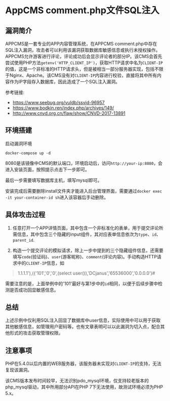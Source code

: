 # AppCMS comment.php文件SQL注入

## 漏洞简介

APPCMS是一套专业的APP内容管理系统，在APPCMS comment.php中存在SQL注入漏洞，攻击者可以利用该漏洞获取数据库敏感信息或执行未授权操作。
APPCMS允许游客进行评论，评论成功后会显示评论者的部分IP。该CMS会首先尝试使用PHP方法`getenv('HTTP_CLIENT_IP')`，获取HTTP请求中名为`CLIENT-IP`的值，这是一个非标准的HTTP请求头，但是被相当一部分服务器实现，包括不限于Nginx、Apache。该CMS没有对`CLIENT-IP`内容进行校验，直接将其中所有内容作为IP字段存入数据库，因此造成了一个SQL注入漏洞。

参考链接:

* https://www.seebug.org/vuldb/ssvid-96957
* https://www.bodkin.ren/index.php/archives/149/
* http://www.cnvd.org.cn/flaw/show/CNVD-2017-13891

## 环境搭建

启动漏洞环境

```
docker-compose up -d
```

8080是该镜像中CMS的默认端口，环境启动后，访问`http://your-ip:8080`，会进入安装页面，按照提示点击下一步即可。

最后一步需要填写数据库主机，填写mysql即可。

安装完成后需要删除install文件夹才能进入后台管理界面，需要通过`docker exec -it your-container-id sh`进入该容器后手动删除。

## 具体攻击过程

1. 任意打开一个APP详情页面，其中包含一个非标准化的表单，用于提交评论所需信息，其中包含三个隐藏的input组件，其对应表单信息依次为`type`、`id`、`parent_id`.

2. 构造一个提交评论的模拟请求，除上一步中提到的三个隐藏组件信息，还需要填写`code`(验证码)、`user`(游客昵称)、`comment`(评论内容)。手动构造HTTP请求中的`CLIENT-IP`信息，如

> 1.1.1.1'),({'101','0','0',(select user()),'DCjanus','65536000','0.0.0.0')#

需要注意的是，上面举例中的'101'最好与第1步中的`id`相同，以便于后续步骤中检测是否成功回显敏感信息。

## 总结

上述示例中仅利用SQL注入回显了数据库中user信息，实际使用中可以用于获取其他敏感信息，如管理用户密码等。也有文章表明可以以此漏洞为切入点，配合其他形式的攻击获取管理权限。

## 注意事项

PHP在5.4.0以后内置的WEB服务器，该服务器未实现对`CLIENT-IP`的支持，无法复现该漏洞。

该CMS版本发布时间较早，无法识别pdo_mysql环境，仅支持较老版本的php_mysql驱动，其中所用部分API在PHP 7下无法使用，故测试环境必须为PHP 5.x。
